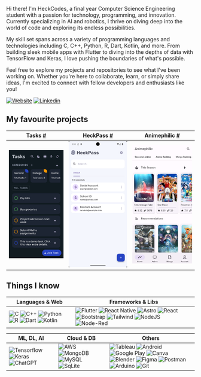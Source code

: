 Hi there! I'm HeckCodes, a final year Computer Science Engineering student with a passion for technology, programming, and innovation. Currently specializing in AI and robotics, I thrive on diving deep into the world of code and exploring its endless possibilities.

My skill set spans across a variety of programming languages and technologies including C, C++, Python, R, Dart, Kotlin, and more. From building sleek mobile apps with Flutter to diving into the depths of data with TensorFlow and Keras, I love pushing the boundaries of what's possible.

Feel free to explore my projects and repositories to see what I've been working on. Whether you're here to collaborate, learn, or simply share ideas, I'm excited to connect with fellow developers and enthusiasts like you!

[![Website](https://img.shields.io/badge/Portfolio-255E63?style=for-the-badge&logo=About.me&logoColor=white)](https://heck-codes.web.app)
[![Linkedin](https://img.shields.io/badge/LinkedIn-0077B5?style=for-the-badge&logo=linkedin&logoColor=white)](https://www.linkedin.com/in/chandramauli-shastri)

## My favourite projects

|Tasks [#](https://github.com/HeckCodes/tasks-public/releases/)|HeckPass [#](https://github.com/HeckCodes/passwordmanager/releases)|Animephilic [#](https://github.com/HeckCodes/animephilic/releases/)|
|---|---|---|
|<img src="https://github.com/HeckCodes/tasks-public/blob/main/screenshots/main_screen/Screenshot_20220120-154426.png" width="200" alt="Add task dark mode">|<img src="https://github.com/HeckCodes/passwordmanager/blob/main/screenshots/Screenshot_1708726955.png" width="200" alt="homepage">|<img src="https://github.com/HeckCodes/animephilic/blob/main/screenshots/home_recommendation.jpg#1" width="200" alt="home_recommendation">|

## Things I know

|Languages & Web|Frameworks & Libs|
|---|---|
|![C](https://img.shields.io/badge/c-%2300599C.svg?style=for-the-badge&logo=c&logoColor=white) ![C++](https://img.shields.io/badge/C%2B%2B-00599C?style=for-the-badge&logo=c%2B%2B&logoColor=white) ![Python](https://img.shields.io/badge/Python-FFD43B?style=for-the-badge&logo=python&logoColor=blue) ![R](https://img.shields.io/badge/R-276DC3?style=for-the-badge&logo=r&logoColor=white) ![Dart](https://img.shields.io/badge/Dart-0175C2?style=for-the-badge&logo=dart&logoColor=white) ![Kotlin](https://img.shields.io/badge/Kotlin-B125EA?style=for-the-badge&logo=kotlin&logoColor=white) |![Flutter](https://img.shields.io/badge/Flutter-02569B?style=for-the-badge&logo=flutter&logoColor=white) ![React Native](https://img.shields.io/badge/React_Native-20232A?style=for-the-badge&logo=react&logoColor=61DAFB) ![Astro](https://img.shields.io/badge/Astro-0C1222?style=for-the-badge&logo=astro&logoColor=FDFDFE) ![React](https://img.shields.io/badge/React-20232A?style=for-the-badge&logo=react&logoColor=61DAFB) ![Bootstrap](https://img.shields.io/badge/Bootstrap-563D7C?style=for-the-badge&logo=bootstrap&logoColor=white) ![Tailwind](https://img.shields.io/badge/Tailwind_CSS-38B2AC?style=for-the-badge&logo=tailwind-css&logoColor=white) ![NodeJS](https://img.shields.io/badge/Node%20js-339933?style=for-the-badge&logo=nodedotjs&logoColor=white)  ![Node-Red](https://img.shields.io/badge/Node--Red-8F0000?style=for-the-badge&logo=nodered&logoColor=white)|

|ML, DL, AI|Cloud & DB|Others|
|---|---|---|
|![Tensorflow](https://img.shields.io/badge/TensorFlow-FF6F00?style=for-the-badge&logo=tensorflow&logoColor=white) ![Keras](https://img.shields.io/badge/Keras-FF0000?style=for-the-badge&logo=keras&logoColor=white) ![ChatGPT](https://img.shields.io/badge/ChatGPT-74aa9c?style=for-the-badge&logo=openai&logoColor=white)|![AWS](https://img.shields.io/badge/Amazon_AWS-FF9900?style=for-the-badge&logo=amazonaws&logoColor=white) ![MongoDB](https://img.shields.io/badge/MongoDB-4EA94B?style=for-the-badge&logo=mongodb&logoColor=white) ![MySQL](https://img.shields.io/badge/MySQL-005C84?style=for-the-badge&logo=mysql&logoColor=white) ![SqLite](https://img.shields.io/badge/Sqlite-003B57?style=for-the-badge&logo=sqlite&logoColor=white)|![Tableau](https://img.shields.io/badge/Tableau-E97627?style=for-the-badge&logo=Tableau&logoColor=white) ![Android](https://img.shields.io/badge/Android-3DDC84?style=for-the-badge&logo=android&logoColor=white) ![Google Play](https://img.shields.io/badge/Google_Play-414141?style=for-the-badge&logo=google-play&logoColor=white) ![Canva](https://img.shields.io/badge/Canva-%2300C4CC.svg?&style=for-the-badge&logo=Canva&logoColor=white) ![Blender](https://img.shields.io/badge/blender-%23F5792A.svg?style=for-the-badge&logo=blender&logoColor=white) ![Figma](https://img.shields.io/badge/Figma-F24E1E?style=for-the-badge&logo=figma&logoColor=white) ![Postman](https://img.shields.io/badge/Postman-FF6C37?style=for-the-badge&logo=Postman&logoColor=white) ![Arduino](https://img.shields.io/badge/Arduino-00979D?style=for-the-badge&logo=Arduino&logoColor=white) ![Git](https://img.shields.io/badge/GIT-E44C30?style=for-the-badge&logo=git&logoColor=white)|

